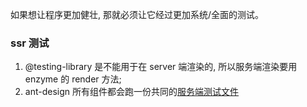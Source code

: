 <!--
abbrlink: n6uxpy3o
-->

如果想让程序更加健壮, 那就必须让它经过更加系统/全面的测试。

### ssr 测试

1. @testing-library 是不能用于在 server 端渲染的, 所以服务端渲染要用 enzyme 的 render 方法;
2. ant-design 所有组件都会跑一份共同的[服务端测试文件](https://github.com/ant-design/ant-design/blob/a754d9f60a565acf73c05a2ce78ecb827f621366/tests/shared/demoTest.ts)
